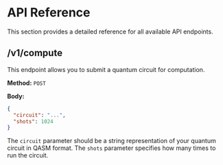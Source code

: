 # API Reference

This section provides a detailed reference for all available API endpoints.

## /v1/compute

This endpoint allows you to submit a quantum circuit for computation.

**Method:** `POST`

**Body:**
```json
{
  "circuit": "...",
  "shots": 1024
}
```

The `circuit` parameter should be a string representation of your quantum circuit in QASM format. The `shots` parameter specifies how many times to run the circuit.